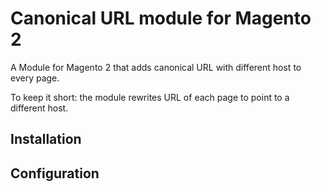 # Canonical URL module for Magento 2
A Module for Magento 2 that adds canonical URL with different host to every page.

To keep it short: the module rewrites URL of each page to point to a different host.

## Installation

## Configuration
